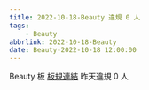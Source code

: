 ```yaml
---
title: 2022-10-18-Beauty 違規 0 人
tags:
    - Beauty
abbrlink: 2022-10-18-Beauty
date: Beauty-2022-10-18 12:00:00
---
```

Beauty 板 [板規連結](https://www.ptt.cc/bbs/Beauty/M.1630069980.A.84B.html)
昨天違規 0 人
